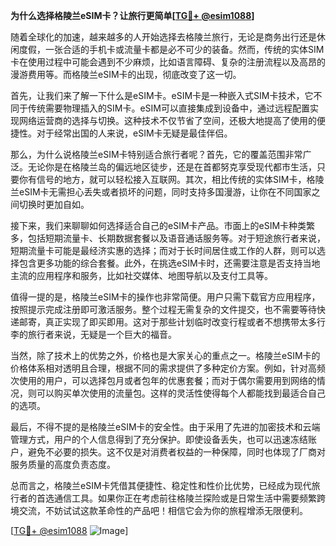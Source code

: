 **为什么选择格陵兰eSIM卡？让旅行更简单[[TG💪+ @esim1088](https://t.me/s/esim1088)]**

随着全球化的加速，越来越多的人开始选择去格陵兰旅行，无论是商务出行还是休闲度假，一张合适的手机卡或流量卡都是必不可少的装备。然而，传统的实体SIM卡在使用过程中可能会遇到不少麻烦，比如语言障碍、复杂的注册流程以及高昂的漫游费用等。而格陵兰eSIM卡的出现，彻底改变了这一切。

首先，让我们来了解一下什么是eSIM卡。eSIM卡是一种嵌入式SIM卡技术，它不同于传统需要物理插入的SIM卡。eSIM可以直接集成到设备中，通过远程配置实现网络运营商的选择与切换。这种技术不仅节省了空间，还极大地提高了使用的便捷性。对于经常出国的人来说，eSIM卡无疑是最佳伴侣。

那么，为什么说格陵兰eSIM卡特别适合旅行者呢？首先，它的覆盖范围非常广泛。无论你是在格陵兰岛的偏远地区徒步，还是在首都努克享受现代都市生活，只要你有信号的地方，就可以轻松接入互联网。其次，相比传统的实体SIM卡，格陵兰eSIM卡无需担心丢失或者损坏的问题，同时支持多国漫游，让你在不同国家之间切换时更加自如。

接下来，我们来聊聊如何选择适合自己的eSIM卡产品。市面上的eSIM卡种类繁多，包括短期流量卡、长期数据套餐以及语音通话服务等。对于短途旅行者来说，短期流量卡可能是最经济实惠的选择；而对于长时间居住或工作的人群，则可以选择包含更多功能的综合套餐。此外，在挑选eSIM卡时，还需要注意是否支持当地主流的应用程序和服务，比如社交媒体、地图导航以及支付工具等。

值得一提的是，格陵兰eSIM卡的操作也非常简便。用户只需下载官方应用程序，按照提示完成注册即可激活服务。整个过程无需复杂的文件提交，也不需要等待快递邮寄，真正实现了即买即用。这对于那些计划临时改变行程或者不想携带太多行李的旅行者来说，无疑是一个巨大的福音。

当然，除了技术上的优势之外，价格也是大家关心的重点之一。格陵兰eSIM卡的价格体系相对透明且合理，根据不同的需求提供了多种定价方案。例如，针对高频次使用的用户，可以选择包月或者包年的优惠套餐；而对于偶尔需要用到网络的情况，则可以购买单次使用的流量包。这样的灵活性使得每个人都能找到最适合自己的选项。

最后，不得不提的是格陵兰eSIM卡的安全性。由于采用了先进的加密技术和云端管理方式，用户的个人信息得到了充分保护。即使设备丢失，也可以迅速冻结账户，避免不必要的损失。这不仅是对消费者权益的一种保障，同时也体现了厂商对服务质量的高度负责态度。

总而言之，格陵兰eSIM卡凭借其便捷性、稳定性和性价比优势，已经成为现代旅行者的首选通信工具。如果你正在考虑前往格陵兰探险或是日常生活中需要频繁跨境交流，不妨试试这款革命性的产品吧！相信它会为你的旅程增添无限便利。

[[TG💪+ @esim1088](https://t.me/s/esim1088) ![Image](https://i.postimg.cc/4NQfJmqS/Snipaste-2025-05-13-00-14-12.png)]